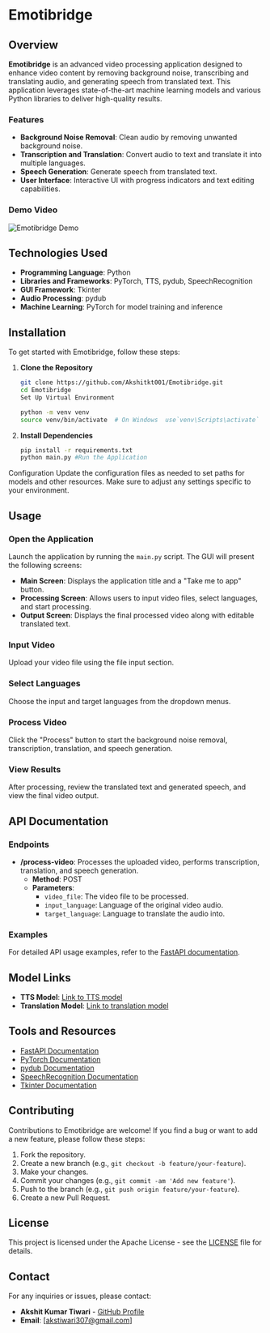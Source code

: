 # Emotibridge

## Overview

**Emotibridge** is an advanced video processing application designed to enhance video content by removing background noise, transcribing and translating audio, and generating speech from translated text. This application leverages state-of-the-art machine learning models and various Python libraries to deliver high-quality results.

### Features

- **Background Noise Removal**: Clean audio by removing unwanted background noise.
- **Transcription and Translation**: Convert audio to text and translate it into multiple languages.
- **Speech Generation**: Generate speech from translated text.
- **User Interface**: Interactive UI with progress indicators and text editing capabilities.

### Demo Video

![Emotibridge Demo](https://example.com/demo-video-link)

## Technologies Used

- **Programming Language**: Python
- **Libraries and Frameworks**: PyTorch, TTS, pydub, SpeechRecognition
- **GUI Framework**: Tkinter
- **Audio Processing**: pydub
- **Machine Learning**: PyTorch for model training and inference

## Installation

To get started with Emotibridge, follow these steps:

1. **Clone the Repository**

   ```bash
   git clone https://github.com/Akshitkt001/Emotibridge.git
   cd Emotibridge
   Set Up Virtual Environment

   python -m venv venv
   source venv/bin/activate  # On Windows  use`venv\Scripts\activate`
1. **Install Dependencies**

   ```bash
   pip install -r requirements.txt 
   python main.py #Run the Application 

Configuration
Update the configuration files as needed to set paths for models and other resources. Make sure to adjust any settings specific to your environment.

## Usage

### Open the Application

Launch the application by running the `main.py` script. The GUI will present the following screens:

- **Main Screen**: Displays the application title and a "Take me to app" button.
- **Processing Screen**: Allows users to input video files, select languages, and start processing.
- **Output Screen**: Displays the final processed video along with editable translated text.

### Input Video

Upload your video file using the file input section.

### Select Languages

Choose the input and target languages from the dropdown menus.

### Process Video

Click the "Process" button to start the background noise removal, transcription, translation, and speech generation.

### View Results

After processing, review the translated text and generated speech, and view the final video output.

## API Documentation

### Endpoints

- **/process-video**: Processes the uploaded video, performs transcription, translation, and speech generation.
  - **Method**: POST
  - **Parameters**:
    - `video_file`: The video file to be processed.
    - `input_language`: Language of the original video audio.
    - `target_language`: Language to translate the audio into.

### Examples

For detailed API usage examples, refer to the [FastAPI documentation](https://fastapi.tiangolo.com/).

## Model Links

- **TTS Model**: [Link to TTS model](#)
- **Translation Model**: [Link to translation model](#)

## Tools and Resources

- [FastAPI Documentation](https://fastapi.tiangolo.com/)
- [PyTorch Documentation](https://pytorch.org/docs/stable/index.html)
- [pydub Documentation](https://pydub.com/)
- [SpeechRecognition Documentation](https://pypi.org/project/SpeechRecognition/)
- [Tkinter Documentation](https://docs.python.org/3/library/tkinter.html)

## Contributing

Contributions to Emotibridge are welcome! If you find a bug or want to add a new feature, please follow these steps:

1. Fork the repository.
2. Create a new branch (e.g., `git checkout -b feature/your-feature`).
3. Make your changes.
4. Commit your changes (e.g., `git commit -am 'Add new feature'`).
5. Push to the branch (e.g., `git push origin feature/your-feature`).
6. Create a new Pull Request.

## License

This project is licensed under the Apache License - see the [LICENSE](LICENSE) file for details.

## Contact

For any inquiries or issues, please contact:

- **Akshit Kumar Tiwari** - [GitHub Profile](https://github.com/Akshitkt001)
- **Email**: [akstiwari307@gmail.com]
